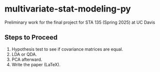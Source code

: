 # multivariate-stat-modeling-py
Preliminary work for the final project for STA 135 (Spring 2025) at UC Davis

## Steps to Proceed
1. Hypothesis test to see if covariance matrices are equal.
2. LDA or QDA.
3. PCA afterward.
4. Write the paper (LaTeX).